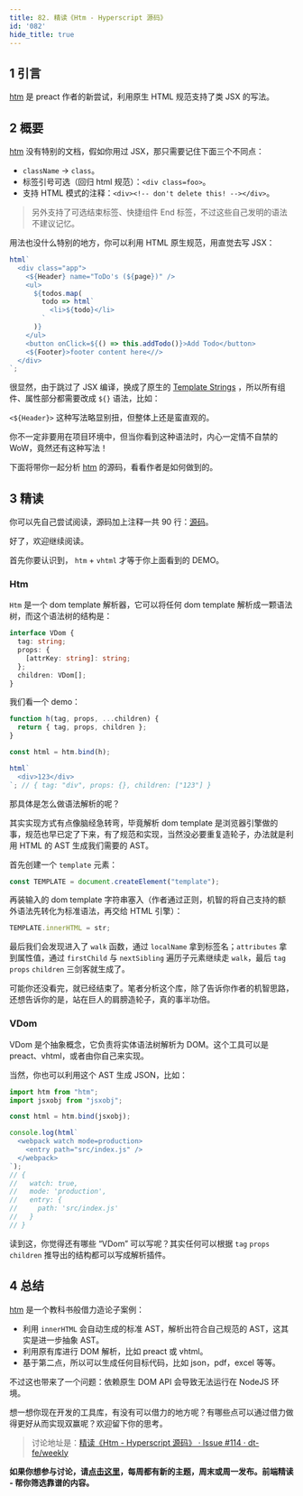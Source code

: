 ```yaml
---
title: 82. 精读《Htm - Hyperscript 源码》
id: '082'
hide_title: true
---
```


## 1 引言

[htm](https://github.com/developit/htm) 是 preact 作者的新尝试，利用原生 HTML 规范支持了类 JSX 的写法。

## 2 概要

[htm](https://github.com/developit/htm) 没有特别的文档，假如你用过 JSX，那只需要记住下面三个不同点：

- `className` -> `class`。
- 标签引号可选（回归 html 规范）：`<div class=foo>`。
- 支持 HTML 模式的注释：`<div><!-- don't delete this! --></div>`。

> 另外支持了可选结束标签、快捷组件 End 标签，不过这些自己发明的语法不建议记忆。

用法也没什么特别的地方，你可以利用 HTML 原生规范，用直觉去写 JSX：

```js
html`
  <div class="app">
    <${Header} name="ToDo's (${page})" />
    <ul>
      ${todos.map(
        todo => html`
          <li>${todo}</li>
        `
      )}
    </ul>
    <button onClick=${() => this.addTodo()}>Add Todo</button>
    <${Footer}>footer content here<//>
  </div>
`;
```

很显然，由于跳过了 JSX 编译，换成了原生的 [Template Strings](https://developer.mozilla.org/zh-CN/docs/Web/JavaScript/Reference/template_strings) ，所以所有组件、属性部分都需要改成 `${}` 语法，比如：

`<${Header}>` 这种写法略显别扭，但整体上还是蛮直观的。

你不一定非要用在项目环境中，但当你看到这种语法时，内心一定情不自禁的 WoW，竟然还有这种写法！

下面将带你一起分析 [htm](https://github.com/developit/htm) 的源码，看看作者是如何做到的。

## 3 精读

你可以先自己尝试阅读，源码加上注释一共 90 行：[源码](https://github.com/developit/htm/blob/master/src/index.mjs)。

好了，欢迎继续阅读。

首先你要认识到， `htm` + `vhtml` 才等于你上面看到的 DEMO。

### Htm

`Htm` 是一个 dom template 解析器，它可以将任何 dom template 解析成一颗语法树，而这个语法树的结构是：

```typescript
interface VDom {
  tag: string;
  props: {
    [attrKey: string]: string;
  };
  children: VDom[];
}
```

我们看一个 demo：

```js
function h(tag, props, ...children) {
  return { tag, props, children };
}

const html = htm.bind(h);

html`
  <div>123</div>
`; // { tag: "div", props: {}, children: ["123"] }
```

那具体是怎么做语法解析的呢？

其实实现方式有点像脑经急转弯，毕竟解析 dom template 是浏览器引擎做的事，规范也早已定了下来，有了规范和实现，当然没必要重复造轮子，办法就是利用 HTML 的 AST 生成我们需要的 AST。

首先创建一个 `template` 元素：

```js
const TEMPLATE = document.createElement("template");
```

再装输入的 dom template 字符串塞入（作者通过正则，机智的将自己支持的额外语法先转化为标准语法，再交给 HTML 引擎）：

```js
TEMPLATE.innerHTML = str;
```

最后我们会发现进入了 `walk` 函数，通过 `localName` 拿到标签名；`attributes` 拿到属性值，通过 `firstChild` 与 `nextSibling` 遍历子元素继续走 `walk`，最后 `tag` `props` `children` 三剑客就生成了。

可能你还没看完，就已经结束了。笔者分析这个库，除了告诉你作者的机智思路，还想告诉你的是，站在巨人的肩膀造轮子，真的事半功倍。

### VDom

VDom 是个抽象概念，它负责将实体语法树解析为 DOM。这个工具可以是 preact、vhtml，或者由你自己来实现。

当然，你也可以利用这个 AST 生成 JSON，比如：

```javascript
import htm from "htm";
import jsxobj from "jsxobj";

const html = htm.bind(jsxobj);

console.log(html`
  <webpack watch mode=production>
    <entry path="src/index.js" />
  </webpack>
`);
// {
//   watch: true,
//   mode: 'production',
//   entry: {
//     path: 'src/index.js'
//   }
// }
```

读到这，你觉得还有哪些 “VDom” 可以写呢？其实任何可以根据 `tag` `props` `children` 推导出的结构都可以写成解析插件。

## 4 总结

[htm](https://github.com/developit/htm) 是一个教科书般借力造论子案例：

- 利用 `innerHTML` 会自动生成的标准 AST，解析出符合自己规范的 AST，这其实是进一步抽象 AST。
- 利用原有库进行 DOM 解析，比如 preact 或 vhtml。
- 基于第二点，所以可以生成任何目标代码，比如 json，pdf，excel 等等。

不过这也带来了一个问题：依赖原生 DOM API 会导致无法运行在 NodeJS 环境。

想一想你现在开发的工具库，有没有可以借力的地方呢？有哪些点可以通过借力做得更好从而实现双赢呢？欢迎留下你的思考。

> 讨论地址是：[精读《Htm - Hyperscript 源码》 · Issue #114 · dt-fe/weekly](https://github.com/dt-fe/weekly/issues/114)

**如果你想参与讨论，请[点击这里](https://github.com/dt-fe/weekly)，每周都有新的主题，周末或周一发布。前端精读 - 帮你筛选靠谱的内容。**
